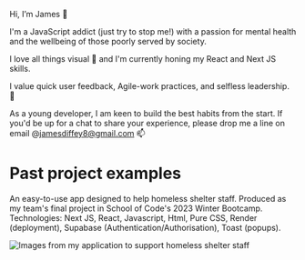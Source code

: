Hi, I’m James 👋

I'm a JavaScript addict (just try to stop me!) with a passion for mental health and the wellbeing of those poorly served by society.

I love all things visual 👀 and I'm currently honing my React and Next JS skills. 

I value quick user feedback, Agile-work practices, and selfless leadership. 🌱

As a young developer, I am keen to build the best habits from the start. If you'd be up for a chat to share your experience, please drop me a line on email @jamesdiffey8@gmail.com 📫 

# Past project examples

An easy-to-use app designed to help homeless shelter staff. Produced as my team's final project in School of Code's 2023 Winter Bootcamp.
Technologies: Next JS, React, Javascript, Html, Pure CSS, Render (deployment), Supabase (Authentication/Authorisation), Toast (popups).

![Images from my application to support homeless shelter staff](https://github.com/jamesdiffeycoding/jamesdiffeycoding/assets/139918141/969e4146-8cbd-4bc4-a5bb-72f34f24deca)
